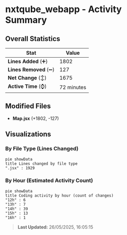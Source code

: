 # nxtqube_webapp - Activity Summary 

## Overall Statistics

| Stat                   | Value                                                             |
| ---------------------- | ----------------------------------------------------------------- |
| **Lines Added** (➕)   | 1802                                          |
| **Lines Removed** (➖) | 127                                        |
| **Net Change** (↕)    | 1675                |
| **Active Time** (⌚)   | 72 minutes |


## Modified Files
- **Map.jsx** (+1802, -127)

## Visualizations

### By File Type (Lines Changed)

```mermaid
pie showData
title Lines changed by file type
".jsx" : 1929
```

### By Hour (Estimated Activity Count)

```mermaid
pie showData
title Coding activity by hour (count of changes)
"12h" : 6
"13h" : 7
"14h" : 39
"15h" : 13
"16h" : 1
```


> **Last Updated:** 26/05/2025, 16:05:15
